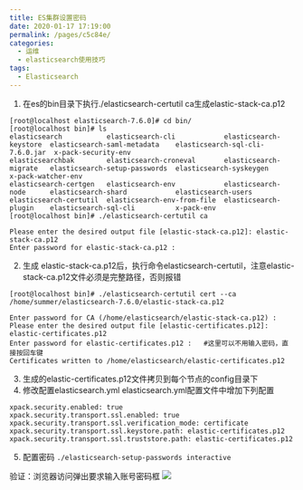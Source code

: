 ```yaml
---
title: ES集群设置密码
date: 2020-01-17 17:19:00
permalink: /pages/c5c84e/
categories:
  - 运维
  - elasticsearch使用技巧
tags:
  - Elasticsearch
---
```

 1. 在es的bin目录下执行./elasticsearch-certutil ca生成elastic-stack-ca.p12
```shell
[root@localhost elasticsearch-7.6.0]# cd bin/
[root@localhost bin]# ls
elasticsearch           elasticsearch-cli            elasticsearch-keystore  elasticsearch-saml-metadata    elasticsearch-sql-cli-7.6.0.jar  x-pack-security-env
elasticsearchbak        elasticsearch-croneval       elasticsearch-migrate   elasticsearch-setup-passwords  elasticsearch-syskeygen          x-pack-watcher-env
elasticsearch-certgen   elasticsearch-env            elasticsearch-node      elasticsearch-shard            elasticsearch-users
elasticsearch-certutil  elasticsearch-env-from-file  elasticsearch-plugin    elasticsearch-sql-cli          x-pack-env
[root@localhost bin]# ./elasticsearch-certutil ca
```
```shell
Please enter the desired output file [elastic-stack-ca.p12]: elastic-stack-ca.p12
Enter password for elastic-stack-ca.p12 :
```
2. 生成 elastic-stack-ca.p12后，执行命令elasticsearch-certutil，注意elastic-stack-ca.p12文件必须是完整路径，否则报错
```shell
[root@localhost bin]# ./elasticsearch-certutil cert --ca /home/summer/elasticsearch-7.6.0/elastic-stack-ca.p12

Enter password for CA (/home/elasticsearch/elastic-stack-ca.p12) : 
Please enter the desired output file [elastic-certificates.p12]: elastic-certificates.p12
Enter password for elastic-certificates.p12 :   #这里可以不用输入密码，直接按回车键
Certificates written to /home/elasticsearch/elastic-certificates.p12
```

3. 生成的elastic-certificates.p12文件拷贝到每个节点的config目录下
4. 修改配置elasticsearch.yml
elasticsearch.yml配置文件中增加下列配置
```shell
xpack.security.enabled: true
xpack.security.transport.ssl.enabled: true
xpack.security.transport.ssl.verification_mode: certificate
xpack.security.transport.ssl.keystore.path: elastic-certificates.p12
xpack.security.transport.ssl.truststore.path: elastic-certificates.p12
```
5. 配置密码
`./elasticsearch-setup-passwords interactive`

验证：浏览器访问弹出要求输入账号密码框
![](https://cdn.jsdelivr.net/gh/summerking1/image@main/74.png)
